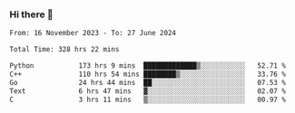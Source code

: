 ### Hi there 👋

<!--
**floyiac/floyiac** is a ✨ _special_ ✨ repository because its `README.md` (this file) appears on your GitHub profile.

Here are some ideas to get you started:

- 🔭 I’m currently working on ...
- 🌱 I’m currently learning ...
- 👯 I’m looking to collaborate on ...
- 🤔 I’m looking for help with ...
- 💬 Ask me about ...
- 📫 How to reach me: ...
- 😄 Pronouns: ...
- ⚡ Fun fact: ...
-->

<!--START_SECTION:waka-->

```txt
From: 16 November 2023 - To: 27 June 2024

Total Time: 328 hrs 22 mins

Python           173 hrs 9 mins  █████████████▒░░░░░░░░░░░   52.71 %
C++              110 hrs 54 mins ████████▒░░░░░░░░░░░░░░░░   33.76 %
Go               24 hrs 44 mins  ██░░░░░░░░░░░░░░░░░░░░░░░   07.53 %
Text             6 hrs 47 mins   ▓░░░░░░░░░░░░░░░░░░░░░░░░   02.07 %
C                3 hrs 11 mins   ▒░░░░░░░░░░░░░░░░░░░░░░░░   00.97 %
```

<!--END_SECTION:waka-->
